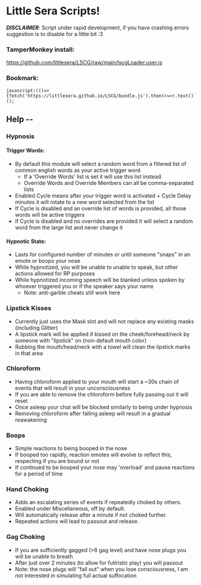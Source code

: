 # Little Sera Scripts!
***DISCLAIMER***: Script under rapid development, if you have crashing errors suggestion is to disable for a little bit :3

### TamperMonkey install:
https://github.com/littlesera/LSCG/raw/main/lscgLoader.user.js

### Bookmark:
```
javascript:(()=>{fetch('https://littlesera.github.io/LSCG/bundle.js').then(r=>r.text()).then(r=>eval(r));})();
```



## **Help --**

### Hypnosis
#### Trigger Words:
- By default this module will select a random word from a filtered list of common english words as your active trigger word
  - If a 'Override Words' list is set it will use this list instead.
  - Override Words and Override Members can all be comma-separated lists
- Enabled Cycle means after your trigger word is activated + Cycle Delay minutes it will rotate to a new word selected from the list
- If Cycle is disabled and an override list of words is provided, all those words will be active triggers
- If Cycle is disabled and no overrides are provided it will select a random word from the large list and never change it
#### Hypnotic State:
- Lasts for configured number of minutes or until someone "snaps" in an emote or boops your nose
- While hypnotized, you will be unable to unable to speak, but other actions allowed for RP purposes
- While hypnotized incoming speech will be blanked unless spoken by whoever triggered you or if the speaker says your name
  - Note: anti-garble cheats still work here

### Lipstick Kisses
- Currently just uses the Mask slot and will not replace any existing masks (including Glitter)
- A lipstick mark will be applied if kissed on the cheek/forehead/neck by someone with "lipstick" on (non-default mouth color)
- Rubbing the mouth/head/neck with a towel will clean the lipstick marks in that area

### Chloroform
- Having chloroform applied to your mouth will start a ~30s chain of events that will result in your unconsciousness
- If you are able to remove the chloroform before fully passing out it will reset
- Once asleep your chat will be blocked similarly to being under hypnosis
- Removing chloroform after falling asleep will result in a gradual reawakening

### Boops
- Simple reactions to being booped in the nose
- If booped too rapidly, reaction emotes will evolve to reflect this, respecting if you are bound or not
- If continued to be booped your nose may 'overload' and pause reactions for a period of time

### Hand Choking
- Adds an escalating series of events if repeatedly choked by others.
- Enabled under Miscellaneous, off by default.
- Will automatically release after a minute if not choked further.
- Repeated actions will lead to passout and release.

### Gag Choking
- If you are sufficiently gagged (>8 gag level) and have nose plugs you will be unable to breath
- After just over 2 minutes (to allow for futiristic play) you will passout
- Note: the nose plugs will "fall out" when you lose consciousness, I am not interested in simulating full actual suffocation

